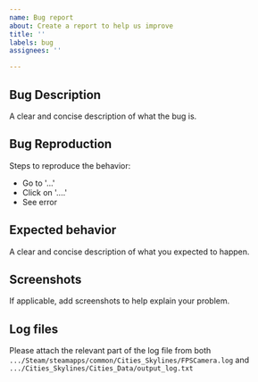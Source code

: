 ```yaml
---
name: Bug report
about: Create a report to help us improve
title: ''
labels: bug
assignees: ''

---
```

## Bug Description
A clear and concise description of what the bug is.

## Bug Reproduction
Steps to reproduce the behavior:
- Go to '...'
- Click on '....'
- See error

## Expected behavior
A clear and concise description of what you expected to happen.

## Screenshots
If applicable, add screenshots to help explain your problem.

## Log files
Please attach the relevant part of the log file from both `.../Steam/steamapps/common/Cities_Skylines/FPSCamera.log` and `.../Cities_Skylines/Cities_Data/output_log.txt`
